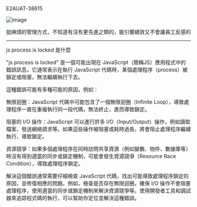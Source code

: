E2AUAT-38615

![image](https://user-images.githubusercontent.com/46659635/231089137-6e9c15b5-76c3-4b17-958a-fbb5572fe7b3.png)

挺麻煩的管理方式，不知道有沒有更先進之類的，能引響績效又不會讓員工反感的

---

js process is locked 是什麼

"js process is locked" 是一個可能出現在 JavaScript（簡稱JS）應用程式中的錯誤訊息。它通常表示在執行 JavaScript 代碼時，某個處理程序（process）被鎖定或阻塞，無法繼續執行下去。

這種錯誤可能有多種可能的原因，例如：

無限迴圈：JavaScript 代碼中可能包含了一個無限迴圈（Infinite Loop），導致處理程序一直在重複執行同一段代碼，無法終止，進而導致鎖定。

阻塞的 I/O 操作：JavaScript 可以進行許多 I/O（Input/Output）操作，例如讀取檔案、發送網絡請求等。如果這些操作被阻塞或耗時過長，將會阻止處理程序繼續執行，導致鎖定。

資源競爭：如果多個處理程序在同時訪問共享資源（例如變數、物件、數據庫等）時沒有得到適當的同步或鎖定機制，可能會發生資源競爭（Resource Race Condition），導致處理程序鎖定。

解決這個錯誤通常需要仔細檢查 JavaScript 代碼，找出可能導致處理程序鎖定的原因，並修復相應的問題。例如，檢查是否存在無限迴圈，確保 I/O 操作不會阻塞處理程序，使用適當的同步或鎖定機制來解決資源競爭等。使用開發者工具和調試器來追踪程式碼的執行，可以幫助你定位並解決這種錯誤。

